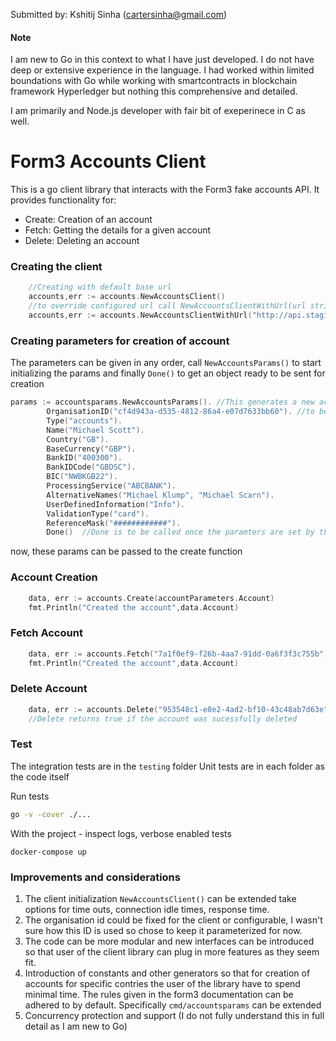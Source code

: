 Submitted by: Kshitij Sinha (cartersinha@gmail.com)
#### Note
I am new to Go in this context to what I have just developed. I do not have deep or extensive experience in the language. I had worked within limited boundations with Go while working with smartcontracts in blockchain framework Hyperledger but nothing this comprehensive and detailed.

I am primarily and Node.js developer with fair bit of exeperinece in C as well.

# Form3 Accounts Client
This is a go client library that interacts with the Form3 fake accounts API. It provides functionality for:

- Create: Creation of an account
- Fetch: Getting the details for a given account 
- Delete: Deleting an account

### Creating the client

```go
    //Creating with default base url
	accounts,err := accounts.NewAccountsClient()
    //to override configured url call NewAccountsClientWithUrl(url string)
	accounts,err := accounts.NewAccountsClientWithUrl("http://api.staging-form3.tech/v1/organisation/accounts")
```

### Creating parameters for creation of account
The parameters can be given in any order, 
call `NewAccountsParams()` to start initializing the params and finally `Done()` to get an object ready to be sent for creation
```go
params := accountsparams.NewAccountsParams(). //This generates a new account ID ingrained
		OrganisationID("cf4d943a-d535-4812-86a4-e07d7633bb60"). //to be set in the client directly as config for an org
		Type("accounts").
		Name("Michael Scott").
		Country("GB").
		BaseCurrency("GBP").
		BankID("400300").
		BankIDCode("GBDSC").
		BIC("NWBKGB22").
		ProcessingService("ABCBANK").
		AlternativeNames("Michael Klump", "Michael Scarn").
		UserDefinedInformation("Info").
		ValidationType("card").
		ReferenceMask("############").
		Done()  //Done is to be called once the paramters are set by the user
```
now, these params can be passed to the create function

### Account Creation
```go
    data, err := accounts.Create(accountParameters.Account)
    fmt.Println("Created the account",data.Account)
```
### Fetch Account
```go
    data, err := accounts.Fetch("7a1f0ef9-f26b-4aa7-91dd-0a6f3f3c755b")
    fmt.Println("Created the account",data.Account)
```
### Delete Account
```go
    data, err := accounts.Delete("953548c1-e8e2-4ad2-bf10-43c48ab7d63e",0)
    //Delete returns true if the account was sucessfully deleted
```
### Test

The integration tests are in the `testing` folder 
Unit tests are in each folder as the code itself

Run tests 
```bash
go -v -cover ./...
```
With the project - inspect logs, verbose enabled tests
```
docker-compose up
```

### Improvements and considerations
1. The client initialization `NewAccountsClient()` can be extended take options for time outs, connection idle times, response time.
2. The organisation id could be fixed for the client or configurable, I wasn't sure how this ID is used so chose to keep it parameterized for now.
3. The code can be more modular and new interfaces can be introduced so that user of the client library can plug in more features as they seem fit.
4. Introduction of constants and other generators so that for creation of accounts for specific contries the user of the library have to spend minimal time. The rules given in the form3 documentation can be adhered to by default. Specifically `cmd/accountsparams` can be extended
5. Concurrency protection and support (I do not fully understand this in full detail as I am new to Go)